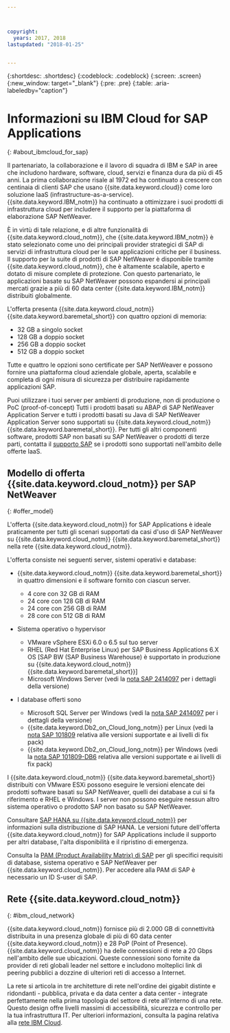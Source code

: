 ```yaml
---



copyright:
  years: 2017, 2018
lastupdated: "2018-01-25"


---
```


{:shortdesc: .shortdesc}
{:codeblock: .codeblock}
{:screen: .screen}
{:new_window: target="_blank"}
{:pre: .pre}
{:table: .aria-labeledby="caption"}


# Informazioni su IBM Cloud for SAP Applications
{: #about_ibmcloud_for_sap}

Il partenariato, la collaborazione e il lavoro di squadra di IBM e SAP in aree che includono hardware, software, cloud, servizi e finanza dura da più di 45 anni. La prima collaborazione risale al 1972 ed ha continuato a crescere con centinaia di clienti SAP che usano {{site.data.keyword.cloud}} come loro soluzione IaaS (infrastructure-as-a-service). {{site.data.keyword.IBM_notm}} ha continuato a ottimizzare i suoi prodotti di infrastruttura cloud per includere il supporto per la piattaforma di elaborazione SAP NetWeaver. 

È in virtù di tale relazione, e di altre funzionalità di {{site.data.keyword.cloud_notm}}, che {{site.data.keyword.IBM_notm}} è stato selezionato come uno dei principali provider strategici di SAP di servizi di infrastruttura cloud per le sue applicazioni critiche per il business. Il supporto per la suite di prodotti di SAP NetWeaver è disponibile tramite {{site.data.keyword.cloud_notm}}, che è altamente scalabile, aperto e dotato di misure complete di protezione. Con questo partenariato, le applicazioni basate su SAP NetWeaver possono espandersi ai principali mercati grazie a più di 60 data center {{site.data.keyword.IBM_notm}} distribuiti globalmente.

L'offerta presenta {{site.data.keyword.cloud_notm}} {{site.data.keyword.baremetal_short}} con quattro opzioni di memoria:
  * 32 GB a singolo socket
  * 128 GB a doppio socket
  * 256 GB a doppio socket
  * 512 GB a doppio socket

Tutte e quattro le opzioni sono certificate per SAP NetWeaver e possono fornire una piattaforma cloud aziendale globale, aperta, scalabile e completa di ogni misura di sicurezza per distribuire rapidamente applicazioni SAP.

Puoi utilizzare i tuoi server per ambienti di produzione, non di produzione o PoC (proof-of-concept) Tutti i prodotti basati su ABAP di SAP NetWeaver Application Server e tutti i prodotti basati su Java di SAP NetWeaver Application Server sono supportati su {{site.data.keyword.cloud_notm}} {{site.data.keyword.baremetal_short}}. Per tutti gli altri componenti software, prodotti SAP non basati su SAP NetWeaver o prodotti di terze parti, contatta il [supporto SAP](https://support.sap.com/home.html) se i prodotti sono supportati nell'ambito delle offerte IaaS.

## Modello di offerta {{site.data.keyword.cloud_notm}} per SAP NetWeaver
{: #offer_model}

L'offerta {{site.data.keyword.cloud_notm}} for SAP Applications è ideale praticamente per tutti gli scenari supportati da casi d'uso di SAP NetWeaver su {{site.data.keyword.cloud_notm}} {{site.data.keyword.baremetal_short}} nella rete {{site.data.keyword.cloud_notm}}.

L'offerta consiste nei seguenti server, sistemi operativi e database:
  * {{site.data.keyword.cloud_notm}} {{site.data.keyword.baremetal_short}} in quattro dimensioni e il software fornito con ciascun server.
      * 4 core con 32 GB di RAM
      * 24 core con 128 GB di RAM
      * 24 core con 256 GB di RAM
      * 28 core con 512 GB di RAM
      
  * Sistema operativo o hypervisor
      * VMware vSphere ESXi 6.0 o 6.5 sul tuo server
      * RHEL (Red Hat Enterprise Linux) per SAP Business Applications 6.X OS [SAP BW (SAP Business Warehouse) è supportato in produzione su {{site.data.keyword.cloud_notm}} {{site.data.keyword.baremetal_short}}]
      * Microsoft Windows Server (vedi la [nota SAP 2414097](https://launchpad.support.sap.com/#/notes/2414097) per i dettagli della versione)
      
  * I database offerti sono
      * Microsoft SQL Server per Windows (vedi la [nota SAP 2414097](https://launchpad.support.sap.com/#/notes/2414097) per i dettagli della versione)
      * {{site.data.keyword.Db2_on_Cloud_long_notm}} per Linux (vedi la [nota SAP 101809](https://launchpad.support.sap.com/#/notes/101809) relativa alle versioni supportate e ai livelli di fix pack)
      * {{site.data.keyword.Db2_on_Cloud_long_notm}} per Windows (vedi la [nota SAP 101809-DB6](https://launchpad.support.sap.com/#/notes/101809) relativa alle versioni supportate e ai livelli di fix pack)
      
I {{site.data.keyword.cloud_notm}} {{site.data.keyword.baremetal_short}} distribuiti con VMware ESXi possono eseguire le versioni elencate dei prodotti software basati su SAP NetWeaver, quelli dei database a cui si fa riferimento e RHEL e Windows. I server non possono eseguire nessun altro sistema operativo o prodotto SAP non basato su SAP NetWeaver.

Consultare [SAP HANA su {{site.data.keyword.cloud_notm}}](https://console.bluemix.net/doc/infrastructure/sap-hana/hana-index.html#getting-started) per informazioni sulla distribuzione di SAP HANA. Le versioni future dell'offerta {{site.data.keyword.cloud_notm}} for SAP Applications include il supporto per altri database, l'alta disponibilità e il ripristino di emergenza.

Consulta la [PAM (Product Availability Matrix) di SAP](https://support.sap.com/en/release-upgrade-maintenance.html#section_1969201630) per gli specifici requisiti di database, sistema operativo e SAP NetWeaver per {{site.data.keyword.cloud_notm}}. Per accedere alla PAM di SAP è necessario un ID S-user di SAP.

## Rete {{site.data.keyword.cloud_notm}}
{: #ibm_cloud_network}

{{site.data.keyword.cloud_notm}} fornisce più di 2.000 GB di connettività distribuita in una presenza globale di più di 60 data center {{site.data.keyword.cloud_notm}} e 28 PoP (Point of Presence). {{site.data.keyword.cloud_notm}} ha delle connessioni di rete a 20 Gbps nell'ambito delle sue ubicazioni. Queste connessioni sono fornite da provider di reti globali leader nel settore e includono molteplici link di peering pubblici a dozzine di ulteriori reti di accesso a Internet.

La rete si articola in tre architetture di rete nell'ordine dei gigabit distinte e ridondanti - pubblica, privata e da data center a data center - integrate perfettamente nella prima topologia del settore di rete all'interno di una rete. Questo design offre livelli massimi di accessibilità, sicurezza e controllo per la tua infrastruttura IT. Per ulteriori informazioni, consulta la pagina relativa alla [rete IBM Cloud](https://www.ibm.com/cloud-computing/bluemix/our-network).
